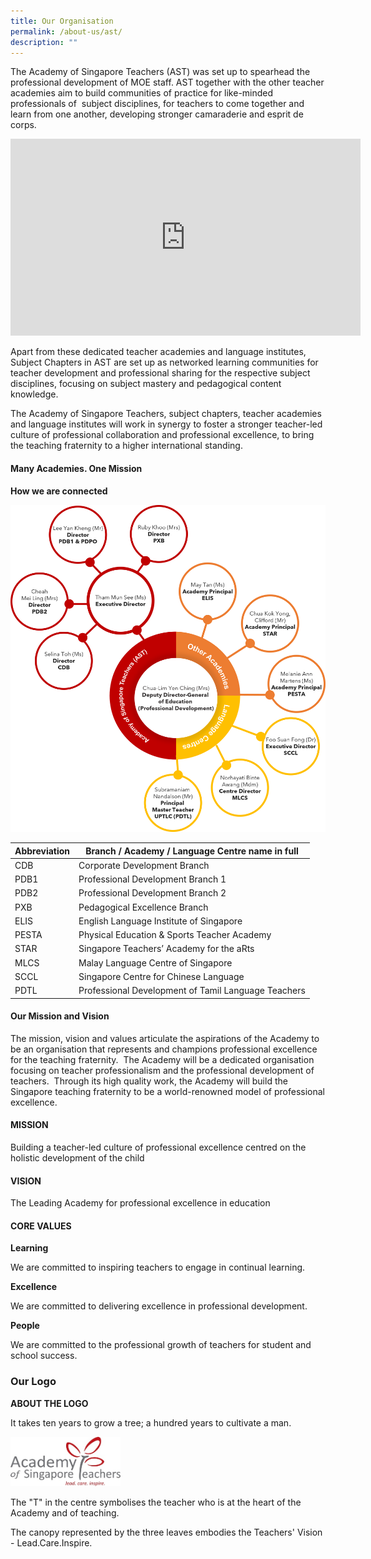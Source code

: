 ```yaml
---
title: Our Organisation
permalink: /about-us/ast/
description: ""
---
```

The Academy of Singapore Teachers (AST) was set up to spearhead the professional development of MOE staff. AST together with the other teacher academies aim to build communities of practice for like-minded professionals of&nbsp; subject disciplines, for teachers to come together and learn from one another, developing stronger camaraderie and esprit de corps.  
  
<iframe allowfullscreen="" allow="accelerometer; autoplay; clipboard-write; encrypted-media; gyroscope; picture-in-picture; web-share" frameborder="0" title="YouTube video player" src="https://www.youtube.com/embed/FO031R-ydg8" height="315" width="560"></iframe>
	
Apart from these dedicated teacher academies and language institutes, Subject Chapters in AST are set up as networked learning communities for teacher development and professional sharing for the respective subject disciplines, focusing on subject mastery and pedagogical content knowledge.  
  
The Academy of Singapore Teachers, subject chapters, teacher academies and language institutes will work in synergy to foster a stronger teacher-led culture of professional collaboration and professional excellence, to bring the teaching fraternity to a higher international standing.


#### Many Academies. One Mission
**How we are connected**

![](/images/One-Academy-orgchart.png)

| Abbreviation | Branch / Academy / Language Centre name in full |
| - | -------- | 
| CDB | Corporate Development Branch  | 
| PDB1 | Professional Development Branch 1  |
| PDB2 | Professional Development Branch 2 |
| PXB | Pedagogical Excellence Branch |
| ELIS | English Language Institute of Singapore |
| PESTA | Physical Education &amp; Sports Teacher Academy |
| STAR | Singapore Teachers’ Academy for the aRts |
| MLCS | Malay Language Centre of Singapore |
| SCCL | Singapore Centre for Chinese Language |
| PDTL | Professional Development of Tamil Language Teachers|
  

#### Our Mission and Vision

The mission, vision and values articulate the aspirations of the Academy to be an organisation that represents and champions professional excellence for the teaching fraternity.&nbsp; The Academy will be a dedicated organisation focusing on teacher professionalism and the professional development of teachers.&nbsp; Through its high quality work, the Academy will build the Singapore teaching fraternity to be a world-renowned model of professional excellence.

  

#### MISSION

Building a teacher-led culture of professional excellence centred on the holistic development of the child

  

#### VISION

The Leading Academy for professional excellence in education

  

#### CORE VALUES 
**Learning**

We are committed to inspiring teachers to engage in continual learning.

  

**Excellence**

We are committed to delivering excellence in professional development.

  

**People**

We are committed to the professional growth of teachers for student and school success.

### Our Logo

**ABOUT THE LOGO**

It takes ten years to grow a tree; a hundred years to cultivate a man.

<img src="/images/astlogo1.png" style="width:35%">

The "T" in the centre symbolises the teacher who is at the heart of the Academy and of teaching.  
  
The canopy represented by the three leaves embodies the Teachers' Vision - Lead.Care.Inspire.